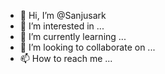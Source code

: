 - 👋 Hi, I’m @Sanjusark
- 👀 I’m interested in ...
- 🌱 I’m currently learning ...
- 💞️ I’m looking to collaborate on ...
- 📫 How to reach me ...

<!---
Sanjusark/Sanjusark is a ✨ special ✨ repository because its `README.md` (this file) appears on your GitHub profile.
You can click the Preview link to take a look at your changes.
--->

